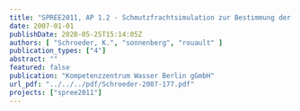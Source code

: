```yaml
---
title: "SPREE2011, AP 1.2 - Schmutzfrachtsimulation zur Bestimmung der hydraulischen und qualitativen Belastung des Regenbeckens"
date: 2007-01-01
publishDate: 2020-05-25T15:14:05Z
authors: [ "Schroeder, K.", "sonnenberg", "rouault" ]
publication_types: ["4"]
abstract: ""
featured: false
publication: "Kompetenzzentrum Wasser Berlin gGmbH"
url_pdf: "../../../pdf/Schroeder-2007-177.pdf"
projects: ["spree2011"]
---
```


